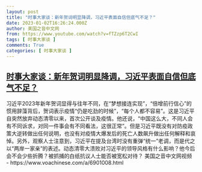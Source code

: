 ```yaml
---
layout: post
title: "时事大家谈：新年贺词明显降调，习近平表面自信但底气不足？"
date: 2023-01-02T16:26:24.000Z
author: 美国之音中文网
from: https://www.youtube.com/watch?v=fTZzp6T2CwI
tags: [ 时事大家谈 ]
comments: True
categories: [ 时事大家谈 ]
---
```

<!--1672676784000-->
[时事大家谈：新年贺词明显降调，习近平表面自信但底气不足？](https://www.youtube.com/watch?v=fTZzp6T2CwI)
------

<div>
习近平2023年新年贺词显得与往年不同，在“梦想接连实现”，“倍增前行信心”的惯用辞藻背后，贺词表示疫情“仍是吃劲的时候”，“每个人都不容易”。这是习近平自突然放弃动态清零以来，首次公开谈及疫情。他还说，“中国这么大，不同人会有不同诉求，对同一件事会有不同看法，这很正常”。但是习近平既没有对防疫政策大逆转做出任何说明，也没有对疫情大爆发后的死亡人数飙升做出任何解释和哀悼。另外，观察人士注意到，习近平在提及台湾时没有重弹“统一”老调，而是代之以“两岸一家亲”的表述。动态清零大溃败对习近平的领导风格有什么影响？他今后会不会少些折腾？被抓捕的白纸抗议人士能否被宽松对待？ 美国之音中文网视频 - https://www.voachinese.com/a/6901008.html
</div>

